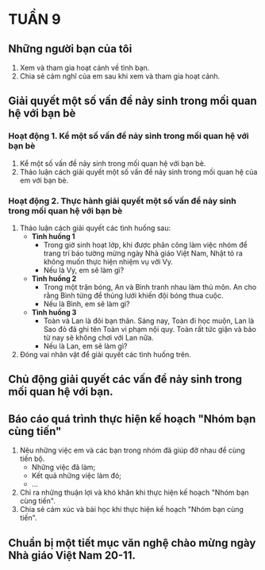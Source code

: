 # TUẦN 9

## Những người bạn của tôi
1. Xem và tham gia hoạt cảnh về tình bạn.
2. Chia sẻ cảm nghĩ của em sau khi xem và tham gia hoạt cảnh.

## Giải quyết một số vấn đề nảy sinh trong mối quan hệ với bạn bè
### Hoạt động 1. Kể một số vấn đề nảy sinh trong mối quan hệ với bạn bè
1. Kể một số vấn đề nảy sinh trong mối quan hệ với bạn bè.
2. Thảo luận cách giải quyết một số vấn đề nảy sinh trong mối quan hệ của em với bạn bè.

### Hoạt động 2. Thực hành giải quyết một số vấn đề nảy sinh trong mối quan hệ với bạn bè
1. Thảo luận cách giải quyết các tình huống sau:
    - **Tình huống 1**
        - Trong giờ sinh hoạt lớp, khi được phân công làm việc nhóm để trang trí báo tường mừng ngày Nhà giáo Việt Nam, Nhật tỏ ra không muốn thực hiện nhiệm vụ với Vy.
        - Nếu là Vy, em sẽ làm gì?
    - **Tình huống 2**
        - Trong một trận bóng, An và Bình tranh nhau làm thủ môn. An cho rằng Bình từng để thủng lưới khiến đội bóng thua cuộc.
        - Nếu là Bình, em sẽ làm gì?
    - **Tình huống 3**
        - Toàn và Lan là đôi bạn thân. Sáng nay, Toàn đi học muộn, Lan là Sao đỏ đã ghi tên Toàn vi phạm nội quy. Toàn rất tức giận và bảo từ nay sẽ không chơi với Lan nữa.
        - Nếu là Lan, em sẽ làm gì?
2. Đóng vai nhân vật để giải quyết các tình huống trên.

## Chủ động giải quyết các vấn đề nảy sinh trong mối quan hệ với bạn.

## Báo cáo quá trình thực hiện kế hoạch "Nhóm bạn cùng tiến"
1. Nêu những việc em và các bạn trong nhóm đã giúp đỡ nhau để cùng tiến bộ.
    - Những việc đã làm;
    - Kết quả những việc làm đó;
    - ...
2. Chỉ ra những thuận lợi và khó khăn khi thực hiện kế hoạch "Nhóm bạn cùng tiến".
3. Chia sẻ cảm xúc và bài học khi thực hiện kế hoạch "Nhóm bạn cùng tiến".

## Chuẩn bị một tiết mục văn nghệ chào mừng ngày Nhà giáo Việt Nam 20-11.
